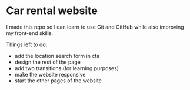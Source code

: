 # Car rental website

I made this repo so I can learn to use Git and GitHub while also improving my front-end skills.

Things left to do:
- add the location search form in cta
- design the rest of the page
- add two transitions (for learning purposes)
- make the website responsive
- start the other pages of the website 
